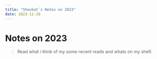 ```yaml
---
title: "Shaukat`s Notes on 2023"
date: 2023-11-20
---
```


# Notes on 2023

> Read what i think of my some recent reads and whats on my shelf.

